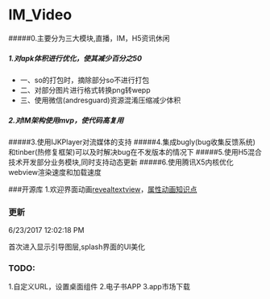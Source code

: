 # IM_Video
#####0.主要分为三大模块,直播，IM，H5资讯休闲
##### 1.对apk体积进行优化，使其减少百分之50 ####
-   一、so的打包时，摘除部分so不进行打包
-   二、对部分图片进行格式转换png转wepp
-   三、使用微信(andresguard)资源混淆压缩减少体积
##### 2.对IM架构使用mvp，使代码高复用 ####
#####3.使用IJKPlayer对流媒体的支持
#####4.集成bugly(bug收集反馈系统)和tinber(热修复框架)可以及时解决bug在不发版本的情况下
#####5.使用H5混合技术开发部分业务模块,同时支持动态更新
#####6.使用腾讯X5内核优化webview渲染速度和加载速度

###开源库
1.欢迎界面动画[revealtextview](https://github.com/ANPez/RevealTextView)，[属性动画知识点](http://www.jianshu.com/p/0f83fbe756aa)


### 更新 ###

6/23/2017 12:02:18 PM 

首次进入显示引导图层,splash界面的UI美化


### TODO: ###
1.自定义URL，设置桌面组件
2.电子书APP
3.app市场下载

